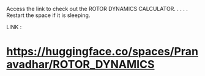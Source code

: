 Access the link to check out the ROTOR DYNAMICS CALCULATOR.
.
.
.
.
Restart the space if it is sleeping.

LINK : <h1>https://huggingface.co/spaces/Pranavadhar/ROTOR_DYNAMICS</h1>
